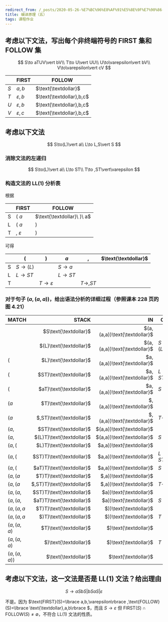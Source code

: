 ```yaml
---
redirect_from: /_posts/2020-05-26-%E7%BC%96%E8%AF%91%E5%8E%9F%E7%90%86-%E4%BA%94/
title: 编译原理（五）
tags: 课程作业
---
```


## 考虑以下文法，写出每个非终端符号的 FIRST 集和 FOLLOW 集

$$
S\to aTUV\vert bV\\
T\to U\vert UU\\
U\to\varepsilon\vert bV\\
V\to\varepsilon\vert cV
$$

|     | FIRST           | FOLLOW                   |
| --- | --------------- | ------------------------ |
| $S$ | $a,b$           | $\text{\textdollar}$     |
| $T$ | $\varepsilon,b$ | $\text{\textdollar},b,c$ |
| $U$ | $\varepsilon,b$ | $\text{\textdollar},b,c$ |
| $V$ | $\varepsilon,c$ | $\text{\textdollar},b,c$ |

## 考虑以下文法

$$
S\to(L)\vert a\\
L\to L,S\vert S
$$

### 消除文法的左递归

$$
S\to(L)\vert a\\
L\to ST\\
T\to ,ST\vert\varepsilon
$$

### 构造文法的 LL(1) 分析表

根据

|     | FIRST            | FOLLOW                     |
| --- | ---------------- | -------------------------- |
| S   | $(\ a$           | $\text{\textdollar}\ )\ a$ |
| L   | $(\ a$           | $)$                        |
| T   | $,\ \varepsilon$ | $)$                        |

可得

|     | $($       | $)$               | $a$       | $,$       | $\text{\textdollar}$ |
| --- | --------- | ----------------- | --------- | --------- | -------------------- |
| S   | $S\to(L)$ |                   | $S\to a$  |           |                      |
| L   | $L\to ST$ |                   | $L\to ST$ |           |                      |
| T   |           | $T\to\varepsilon$ |           | $T\to,ST$ |                      |

### 对于句子 $(a, (a, a))$，给出语法分析的详细过程（参照课本 228 页的图 4.21）

| MATCH       |                      STACK |                            IN | OUT               |
| :---------- | -------------------------: | ----------------------------: | ----------------- |
|             |      $S\text{\textdollar}$ | $(a,(a,a))\text{\textdollar}$ |                   |
|             |    $(L)\text{\textdollar}$ | $(a,(a,a))\text{\textdollar}$ | $S\to(L)$         |
| $($         |     $L)\text{\textdollar}$ |  $a,(a,a))\text{\textdollar}$ |                   |
| $($         |    $ST)\text{\textdollar}$ |  $a,(a,a))\text{\textdollar}$ | $L\to ST$         |
| $($         |    $aT)\text{\textdollar}$ |  $a,(a,a))\text{\textdollar}$ | $S\to a$          |
| $(a$        |     $T)\text{\textdollar}$ |   $,(a,a))\text{\textdollar}$ |                   |
| $(a$        |   $,ST)\text{\textdollar}$ |   $,(a,a))\text{\textdollar}$ | $T\to,ST$         |
| $(a,$       |    $ST)\text{\textdollar}$ |    $(a,a))\text{\textdollar}$ |                   |
| $(a,$       |  $(L)T)\text{\textdollar}$ |    $(a,a))\text{\textdollar}$ | $S\to L$          |
| $(a,($      |   $L)T)\text{\textdollar}$ |     $a,a))\text{\textdollar}$ |                   |
| $(a,($      |  $ST)T)\text{\textdollar}$ |     $a,a))\text{\textdollar}$ | $L\to ST$         |
| $(a,($      |  $aT)T)\text{\textdollar}$ |     $a,a))\text{\textdollar}$ | $S\to a$          |
| $(a,(a$     |   $T)T)\text{\textdollar}$ |      $,a))\text{\textdollar}$ |                   |
| $(a,(a$     | $,ST)T)\text{\textdollar}$ |      $,a))\text{\textdollar}$ | $T\to,ST$         |
| $(a,(a,$    |  $ST)T)\text{\textdollar}$ |       $a))\text{\textdollar}$ |                   |
| $(a,(a,$    |  $aT)T)\text{\textdollar}$ |       $a))\text{\textdollar}$ | $S\to a$          |
| $(a,(a,a$   |   $T)T)\text{\textdollar}$ |        $))\text{\textdollar}$ |                   |
| $(a,(a,a$   |    $)T)\text{\textdollar}$ |        $))\text{\textdollar}$ | $T\to\varepsilon$ |
| $(a,(a,a)$  |     $T)\text{\textdollar}$ |         $)\text{\textdollar}$ |                   |
| $(a,(a,a)$  |      $)\text{\textdollar}$ |         $)\text{\textdollar}$ | $T\to\varepsilon$ |
| $(a,(a,a))$ |       $\text{\textdollar}$ |          $\text{\textdollar}$ |                   |

## 考虑以下文法，这一文法是否是 LL(1) 文法？给出理由

$$
S\to aSbS\vert bSaS\vert\varepsilon
$$

不是。因为 $\text{FIRST}(S)=\lbrace a,b,\varepsilon\rbrace ,\text{FOLLOW}(S)=\lbrace \text{\textdollar},a,b\rbrace $，而且 $S\to\varepsilon$ 但 $\text{FIRST}(S)\cap\text{FOLLOW}(S)\neq\emptyset$，不符合 LL(1) 文法的性质。
